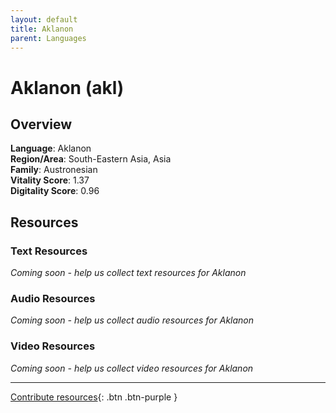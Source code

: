 ```yaml
---
layout: default
title: Aklanon
parent: Languages
---
```


# Aklanon (akl)

## Overview

**Language**: Aklanon  
**Region/Area**: South-Eastern Asia, Asia  
**Family**: Austronesian  
**Vitality Score**: 1.37  
**Digitality Score**: 0.96  

## Resources

### Text Resources
*Coming soon - help us collect text resources for Aklanon*

### Audio Resources
*Coming soon - help us collect audio resources for Aklanon*

### Video Resources
*Coming soon - help us collect video resources for Aklanon*

---

[Contribute resources](https://fairtrain.github.io/){: .btn .btn-purple }
